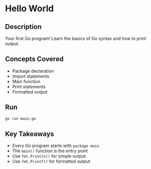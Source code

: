 # Hello World

## Description
Your first Go program! Learn the basics of Go syntax and how to print output.

## Concepts Covered
- Package declaration
- Import statements
- Main function
- Print statements
- Formatted output

## Run
```bash
go run main.go
```

## Key Takeaways
- Every Go program starts with `package main`
- The `main()` function is the entry point
- Use `fmt.Println()` for simple output
- Use `fmt.Printf()` for formatted output

